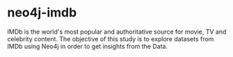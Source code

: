 # neo4j-imdb
IMDb is the world's most popular and authoritative source for movie, TV and celebrity content. The objective of this study is to explore datasets from IMDb using Neo4j in order to get insights from the Data.
